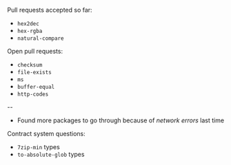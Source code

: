 Pull requests accepted so far:

- `hex2dec`
- `hex-rgba`
- `natural-compare`

Open pull requests:

- `checksum`
- `file-exists`
- `ms`
- `buffer-equal`
- `http-codes`

--

- Found more packages to go through because of _network errors_ last time

Contract system questions:

- `7zip-min` types
- `to-absolute-glob` types
